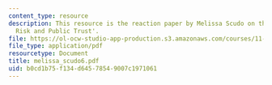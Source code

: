 ```yaml
---
content_type: resource
description: This resource is the reaction paper by Melissa Scudo on the topic 'Transboundary
  Risk and Public Trust'.
file: https://ol-ocw-studio-app-production.s3.amazonaws.com/courses/11-941-disaster-vulnerability-and-resilience-spring-2005/b0cd1b75f134d64578549007c1971061_melissa_scudo6.pdf
file_type: application/pdf
resourcetype: Document
title: melissa_scudo6.pdf
uid: b0cd1b75-f134-d645-7854-9007c1971061
---
```

